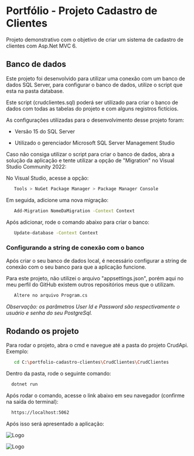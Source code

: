 # Portfólio - Projeto Cadastro de Clientes

Projeto demonstrativo com o objetivo de criar um sistema de cadastro de clientes com Asp.Net MVC 6.

## Banco de dados

Este projeto foi desenvolvido para utilizar uma conexão com um banco de dados SQL Server, para configurar o banco de dados, utilize o script que esta na pasta database. 

Este script (crudclientes.sql) poderá ser utilizado para criar o banco de dados com todas as tabelas do projeto e com alguns registros fictícios.

As configurações utilizadas para o desenvolvimento desse projeto foram:

- Versão 15 do SQL Server

- Utilizado o gerenciador Microsoft SQL Server Management Studio

Caso não consiga utilizar o script para criar o banco de dados, abra a solução da aplicação e tente utilizar a opção de "Migration" no Visual Studio Community 2022:

No Visual Studio, acesse a opção:

```bash
   Tools > NuGet Package Manager > Package Manager Console
```

Em seguida, adicione uma nova migração:

```bash
   Add-Migration NomeDaMigration -Context Context
```
Após adicionar, rode o comando abaixo para criar o banco:

```bash
   Update-database -Context Context
```

### Configurando a string de conexão com o banco

Após criar o seu banco de dados local, é necessário configurar a string de conexão com o seu banco para que a aplicação funcione.

Para este projeto, não utilizei o arquivo "appsettings.json", porém aqui no meu perfil do GitHub existem outros repositórios meus que o utilizam.

```bash
   Altere no arquivo Program.cs
```

_Observação: os parâmetros User Id e Password são respectivamente o usuário e senha do seu PostgreSql._ 

## Rodando os projeto

Para rodar o projeto, abra o cmd e navegue até a pasta do projeto CrudApi.
Exemplo:

```bash
   cd C:\portfolio-cadastro-clientes\CrudClientes\CrudClientes
```

Dentro da pasta, rode o seguinte comando:

```bash
  dotnet run
```

Após rodar o comando, acesse o link abaixo em seu navegador (confirme na saída do terminal):

```bash
  https://localhost:5062
```

Após isso será apresentado a aplicação:

![Logo](https://i.postimg.cc/MTDPvTrC/Screenshot-1.png)

![Logo](https://i.postimg.cc/G2rgLYzP/Screenshot-3.png)


